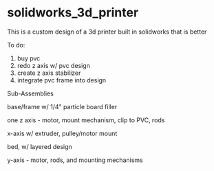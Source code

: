 # solidworks_3d_printer
This is a custom design of a 3d printer built in solidworks that is better

To do:
1. buy pvc
2. redo z axis w/ pvc design
3. create z axis stabilizer
4. integrate pvc frame into design

Sub-Assemblies

base/frame w/ 1/4" particle board filler

one z axis - motor, mount mechanism, clip to PVC, rods

x-axis w/ extruder, pulley/motor mount

bed, w/ layered design

y-axis - motor, rods, and mounting mechanisms
